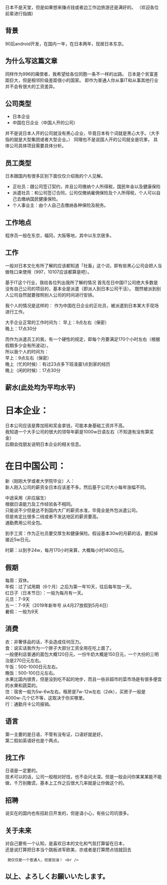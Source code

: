 日本不是天堂，但是如果想来赚点钱或者边工作边旅游还是满好的。
（欢迎各位前辈进行指摘）

## 背景
90后android开发，在国内一年，在日本两年，现居日本东京。

## 为什么写这篇文章
同样作为996的痛恨者，我希望给各位同胞一条不一样的出路。
日本是个贫富差距巨大，但是相邻阶级差距很小的国家。
即作为普通人你从事IT和从事其他行业并不会有很大的工资差异。

## 公司类型
* 日本企业
* 中国在日企业（中国人开的公司）

并不是说日本人开的公司就没有黑心企业，毕竟日本有个词就是黑心大手。（大手指的就是大型集团或者大型企业。）
同理也不是说国人开的公司就全是坑爹。
具体公司具体项目需要具体分析。

## 员工类型
日本跟国内有很多区别下面仅仅介绍我的个人见解。
* 正社员：跟公司签订契约，并且公司缴纳个人所得税，国民年金以及健康保险
* 派遣社员：和公司签订合同，公司仅缴纳雇佣保险及个人所得税，个人可以自己去缴纳国民健康保险。
* 个人事业主：由个人自己去缴纳各种保险及税务。

## 工作地点
程序员一般在东京，福冈，大阪等地，其中以东京居多。

## 工作
一般对日本文化有所了解的应该都知道「社畜」这个词，即有些黑心公司会把人当做牲口来使用（997，10107应该都算是吧）。

基于IT这个行业，我给各位列出我所了解的情况
首先在日中国IT公司绝大多数是没有自己公司的项目的，基本全是派遣（即派人到日本公司干活）。
既然被派到别人公司自然就要按照别人公司的时间进行安排。

我个人的情况是这样的：
作为中国在日企业的正社员，被派遣到日本某大手现场进行工作。

大手企业正常的工作时间为：
早上：9点左右（保密） <br /> 
晚上：17点30分 <br /> 

而作为派遣员工的我，有一个硬性的规定，即每个月要满足170个小时左右（根据假期多少会有所波动）。 <br /> 
所以我个人的时间为： <br /> 
早上：9点左右（保密） <br /> 
晚上（忙的时候）：有过23点多下班凌晨1点到家的经历 <br /> 
晚上（闲的时候）：17点30分 <br /> 

## 薪水(此处均为平均水平)
 # 日本企业：
   
   日本公司应该是靠加班和奖金拿钱，可能本身基础工资并不高。  <br /> 
   我知道一个大手公司的很大的领导年薪是1000w日语左右（不知道有没有算奖金） <br /> 
   后期会找朋友说明日本企业的相关信息。 <br /> 
  


 # 在日中国公司：
    
   新（刚刚大学或者大学院毕业）人： <br /> 
   新人刚入公司的薪资全日本应该差不多。然后基于公司大小每年涨幅不同。 <br /> 
  
   中途采用（非应届生） <br /> 
   根据日语能力及工作经验各不相同。 <br /> 
   只能说不少但是达不到国内大厂的薪资水准，毕竟全是外包派遣公司。 <br /> 
   但是肯定比很多二线或者不发达地区的薪资要高。 <br /> 
   通勤费用公司全包。 <br /> 
    
   到手工资：作为正社员要交厚生和健康保险。假设基本30w的月薪的话，要扣掉接近5w日元。 <br /> 
    
   时薪：以到手24w，每月170小时来算，大概每小时1400日元。 <br /> 
    
## 假期
   
   每周：双休。 <br /> 
   年假：过了试用期（6个月）之后为第一年10天，往后每年加一天。 <br /> 
   红日子（日本节日）：一般为每月有一天。 <br /> 
   元旦：7-9天 <br /> 
   五一：7-9天（2019年新年号  从4月27放假到5月4日） <br /> 
   暑假：一般为9天 <br /> 

## 消费
   
   衣：非奢侈品的话，不会造成任何压力。 <br /> 
   食：说实话我作为一个胖子大部分工资全用在吃上面了。 <br /> 
        一般便利店普通的面包大概120日元，一份牛奶大概是150日元，一个大份的三明治是270日元左右。 <br /> 
        午饭：500-1000日元左右。 <br /> 
        晚饭：500-100日元左右。 <br /> 
        水果比国内很贵，但是没到吃不起的地步，而且一些非超市的菜市场是有很多便宜的水果和蔬菜的。 <br /> 
   住：宿舍一般为5w-6w左右。租房是7w-12w左右（2dk），买房子一般是4000w-几个亿不等，这取决于你买哪里。 <br /> 
   行：通勤月卡公司报销。 <br /> 
   
    
## 语言
   
   第一主要的是日语，不管有没有证，口语好就是好。 <br /> 
   第二假如英语好也是个两点。 <br /> 
    
## 找工作
   
   日语是一定要的。 <br /> 
   技术可以的话，公司一般相对好找，也不会问太深。但是一般会问你某某某能不能做，千万别撒谎，基本上工作之后很大几率就是让你做这个的。 <br /> 
    
## 招聘
    
   说实在的国内也有招赴日开发的，但是请小心，有些公司坑很多。 <br /> 
    
    
   
## 关于未来
    
   对自己要有一个认知，是喜欢日本的文化和气氛打算留在日本， <br /> 
   还是说打算把日本当个跳板进军欧美，亦或者是打算攒点钱就回去 <br /> 
     
     我仅仅是一个普通人，但是加油！ <br /> 
     

## 以上、よろしくお願いいたします。 <br /> 

